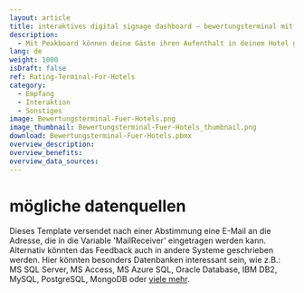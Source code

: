 ```yaml
---
layout: article
title: interaktives digital signage dashboard – bewertungsterminal mit e-mail-benachrichtigung
description: 
  - Mit Peakboard können deine Gäste ihren Aufenthalt in deinem Hotel ganz einfach mittels eines Touchscreens an der Rezeption bewerten. Diese Bewertungen kannst du dir blitzschnell per E-Mail zusenden lassen, um so jederzeit direkt Bescheid zu wissen. Jetzt herunterladen und für Aufmerksamkeit am Empfang sorgen!
lang: de
weight: 1000
isDraft: false
ref: Rating-Terminal-For-Hotels
category:
  - Empfang
  - Interaktion
  - Sonstiges
image: Bewertungsterminal-Fuer-Hotels.png
image_thumbnail: Bewertungsterminal-Fuer-Hotels_thumbnail.png
download: Bewertungsterminal-Fuer-Hotels.pbmx
overview_description:
overview_benefits:
overview_data_sources:
---
```

# mögliche datenquellen
Dieses Template versendet nach einer Abstimmung eine E-Mail an die Adresse, die in die Variable 'MailReceiver' eingetragen werden kann. Alternativ könnten das Feedback auch in andere Systeme geschrieben werden. Hier könnten besonders Datenbanken interessant sein, wie z.B.: MS SQL Server, MS Access, MS Azure SQL, Oracle Database, IBM DB2, MySQL, PostgreSQL, MongoDB oder [viele mehr](https://peakboard.com/schnittstellen/).